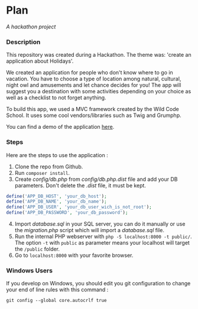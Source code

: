 # Plan
*A hackathon project*

### Description

This repository was created during a Hackathon.
The theme was: 'create an application about Holidays'.

We created an application for people who don't know where to go in vacation.
You have to choose a type of location among natural, cultural, night owl and amusements and let chance decides for you!
The app will suggest you a destination with some activities depending on your choice as well as a checklist to not forget anything.

To build this app, we used a MVC framework created by the Wild Code School.
It uses some cool vendors/libraries such as Twig and Grumphp.

You can find a demo of the application [here](https://www.loom.com/share/552be33b5a204860a383781bf42acdcb?sid=2df716b0-46a7-43ca-adea-cdd8c8364fdb).

### Steps

Here are the steps to use the application :
1. Clone the repo from Github.
2. Run `composer install`.
3. Create _config/db.php_ from _config/db.php.dist_ file and add your DB parameters. Don't delete the _.dist_ file, it must be kept.

```php
define('APP_DB_HOST', 'your_db_host');
define('APP_DB_NAME', 'your_db_name');
define('APP_DB_USER', 'your_db_user_wich_is_not_root');
define('APP_DB_PASSWORD', 'your_db_password');
```

4. Import _database.sql_ in your SQL server, you can do it manually or use the _migration.php_ script which will import a _database.sql_ file.
5. Run the internal PHP webserver with `php -S localhost:8000 -t public/`. The option `-t` with `public` as parameter means your localhost will target the `/public` folder.
6. Go to `localhost:8000` with your favorite browser.

### Windows Users

If you develop on Windows, you should edit you git configuration to change your end of line rules with this command :

`git config --global core.autocrlf true`
